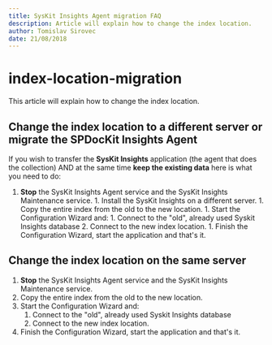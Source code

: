 ```yaml
---
title: SysKit Insights Agent migration FAQ
description: Article will explain how to change the index location.
author: Tomislav Sirovec
date: 21/08/2018
---
```


# index-location-migration

This article will explain how to change the index location.

## Change the index location to a different server or **migrate the SPDocKit Insights Agent**

If you wish to transfer the **SysKit Insights** application \(the agent that does the collection\) AND at the same time **keep the existing data** here is what you need to do:  
1. **Stop** the SysKit Insights Agent service and the SysKit Insights Maintenance service. 1. Install the SysKit Insights on a different server. 1. Copy the entire index from the old to the new location. 1. Start the Configuration Wizard and: 1. Connect to the "old", already used Syskit Insights database 2. Connect to the new index location. 1. Finish the Configuration Wizard, start the application and that's it.

## Change the index location on the same server

1. **Stop** the SysKit Insights Agent service and the SysKit Insights Maintenance service.
2. Copy the entire index from the old to the new location.
3. Start the Configuration Wizard and:
   1. Connect to the "old", already used Syskit Insights database
   2. Connect to the new index location.
4. Finish the Configuration Wizard, start the application and that's it.

